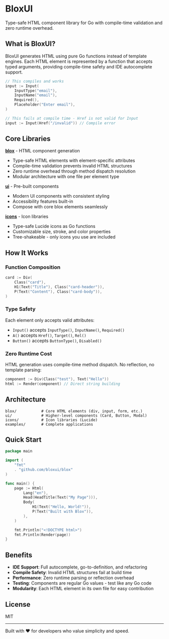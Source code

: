 # BloxUI

Type-safe HTML component library for Go with compile-time validation and zero runtime overhead.

## What is BloxUI?

BloxUI generates HTML using pure Go functions instead of template engines. Each HTML element is represented by a function that accepts typed arguments, providing compile-time safety and IDE autocomplete support.

```go
// This compiles and works
input := Input(
    InputType("email"),
    InputName("email"),
    Required(),
    Placeholder("Enter email"),
)

// This fails at compile time - Href is not valid for Input
input := Input(Href("/invalid")) // Compile error
```

## Core Libraries

**[blox](https://github.com/bloxui/blox)** - HTML component generation

- Type-safe HTML elements with element-specific attributes
- Compile-time validation prevents invalid HTML structures
- Zero runtime overhead through method dispatch resolution
- Modular architecture with one file per element type

**[ui](https://github.com/bloxui/ui)** - Pre-built components

- Modern UI components with consistent styling
- Accessibility features built-in
- Compose with core blox elements seamlessly

**[icons](https://github.com/bloxui/icons)** - Icon libraries

- Type-safe Lucide icons as Go functions
- Customizable size, stroke, and color properties
- Tree-shakeable - only icons you use are included

## How It Works

### Function Composition

```go
card := Div(
    Class("card"),
    H1(Text("Title"), Class("card-header")),
    P(Text("Content"), Class("card-body")),
)
```

### Type Safety

Each element only accepts valid attributes:

- `Input()` accepts `InputType()`, `InputName()`, `Required()`
- `A()` accepts `Href()`, `Target()`, `Rel()`
- `Button()` accepts `ButtonType()`, `Disabled()`

### Zero Runtime Cost

HTML generation uses compile-time method dispatch. No reflection, no template parsing:

```go
component := Div(Class("test"), Text("Hello"))
html := Render(component) // Direct string building
```

## Architecture

```
blox/           # Core HTML elements (div, input, form, etc.)
ui/             # Higher-level components (Card, Button, Modal)
icons/          # Icon libraries (Lucide)
examples/       # Complete applications
```

## Quick Start

```go
package main

import (
    "fmt"
    . "github.com/bloxui/blox"
)

func main() {
    page := Html(
        Lang("en"),
        Head(HeadTitle(Text("My Page"))),
        Body(
            H1(Text("Hello, World!")),
            P(Text("Built with Blox")),
        ),
    )

    fmt.Println("<!DOCTYPE html>")
    fmt.Println(Render(page))
}
```

## Benefits

- **IDE Support**: Full autocomplete, go-to-definition, and refactoring
- **Compile Safety**: Invalid HTML structures fail at build time
- **Performance**: Zero runtime parsing or reflection overhead
- **Testing**: Components are regular Go values - test like any Go code
- **Modularity**: Each HTML element in its own file for easy contribution

## License

MIT

---

Built with ❤️ for developers who value simplicity and speed.
